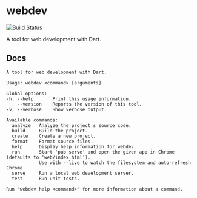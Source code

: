 # webdev

[![Build Status](https://travis-ci.org/devoncarew/webdev.svg?branch=master)](https://travis-ci.org/devoncarew/webdev)

A tool for web development with Dart.

## Docs

```
A tool for web development with Dart.

Usage: webdev <command> [arguments]

Global options:
-h, --help       Print this usage information.
    --version    Reports the version of this tool.
-v, --verbose    Show verbose output.

Available commands:
  analyze   Analyze the project's source code.
  build     Build the project.
  create    Create a new project.
  format    Format source files.
  help      Display help information for webdev.
  run       Start 'pub serve' and open the given app in Chrome (defaults to 'web/index.html').
            Use with --live to watch the filesystem and auto-refresh Chrome.
  serve     Run a local web development server.
  test      Run unit tests.

Run "webdev help <command>" for more information about a command.
```

